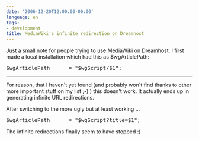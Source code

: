 ```yaml
---
date: '2006-12-20T12:00:00-00:00'
language: en
tags:
- development
title: MediaWiki's infinite redirection on Dreamhost
---
```



Just a small note for people trying to use MediaWiki on Dreamhost. I first made a local installation which had this as $wgArticlePath:

<pre class="code php">
$wgArticlePath      = "$wgScript/$1";
</pre>



-------------------------------



For reason, that I haven't yet found (and probably won't find thanks to other more important stuff on my list ;-) ) this doesn't work. It actually ends up in generating infinite URL redirections. 

After switching to the more ugly but at least working ...

<pre class="code php">
$wgArticlePath      = "$wgScript?title=$1";
</pre>

The infinite redirections finally seem to have stopped :)
